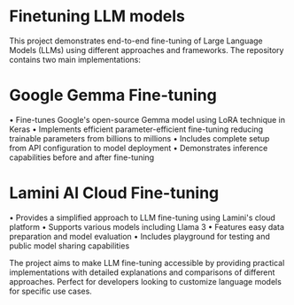 # Finetuning LLM models

This project demonstrates end-to-end fine-tuning of Large Language Models (LLMs) using different approaches and frameworks. The repository contains two main implementations:

# Google Gemma Fine-tuning

• Fine-tunes Google's open-source Gemma model using LoRA technique in Keras
• Implements efficient parameter-efficient fine-tuning reducing trainable parameters from billions to millions
• Includes complete setup from API configuration to model deployment
• Demonstrates inference capabilities before and after fine-tuning

# Lamini AI Cloud Fine-tuning

• Provides a simplified approach to LLM fine-tuning using Lamini's cloud platform
• Supports various models including Llama 3
• Features easy data preparation and model evaluation
• Includes playground for testing and public model sharing capabilities


The project aims to make LLM fine-tuning accessible by providing practical implementations with detailed explanations and comparisons of different approaches. Perfect for developers looking to customize language models for specific use cases.
